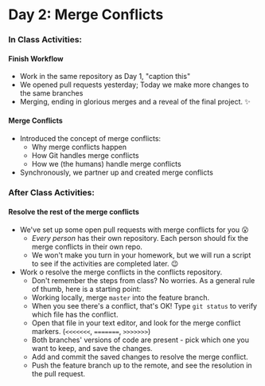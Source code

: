 # Day 2: Merge Conflicts

### In Class Activities:

#### Finish Workflow
- Work in the same repository as Day 1, "caption this"
- We opened pull requests yesterday; Today we make more changes to the same branches
- Merging, ending in glorious merges and a reveal of the final project. :sparkles:

#### Merge Conflicts
- Introduced the concept of merge conflicts:
  - Why merge conflicts happen
  - How Git handles merge conflicts
  - How we (the humans) handle merge conflicts
- Synchronously, we partner up and created merge conflicts  

### After Class Activities:

#### Resolve the rest of the merge conflicts
- We've set up some open pull requests with merge conflicts for you :open_mouth:
  - _Every person_ has their own repository. Each person should fix the merge conflicts in their own repo.
  - We won't make you turn in your homework, but we will run a script to see if the activities are completed later. :wink:
- Work o resolve the merge conflicts in the conflicts repository.
  - Don't remember the steps from class? No worries. As a general rule of thumb, here is a starting point:
  - Working locally, merge `master` into the feature branch.
  - When you see there's a conflict, that's OK! Type `git status` to verify which file has the conflict.
  - Open that file in your text editor, and look for the merge conflict markers. (`<<<<<<<`, `=======`, `>>>>>>>`)
  - Both branches' versions of code are present - pick which one you want to keep, and save the changes.
  - Add and commit the saved changes to resolve the merge conflict.
  - Push the feature branch up to the remote, and see the resolution in the pull request.
